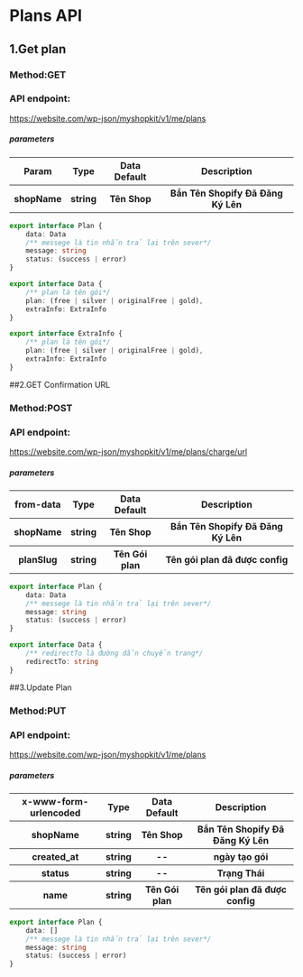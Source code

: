 # Plans API

## 1.Get plan

### Method:GET

### API endpoint:

https://website.com/wp-json/myshopkit/v1/me/plans

##### parameters

<table>
<tr>
<th>Param</th>
<th>Type</th>
<th>Data Default</th>
<th>Description</th>
</tr>
<tr>
<th>shopName</th>
<th>string</th>
<th>Tên Shop</th>
<th>Bắn Tên Shopify Đã Đăng Ký Lên</th>
</tr>
</table>

````ts
export interface Plan {
    data: Data
    /** messege là tin nhắn trả lại trên sever*/
    message: string
    status: (success | error)
}

export interface Data {
    /** plan là tên gói*/
    plan: (free | silver | originalFree | gold),
    extraInfo: ExtraInfo
}

export interface ExtraInfo {
    /** plan là tên gói*/
    plan: (free | silver | originalFree | gold),
    extraInfo: ExtraInfo
}

````

##2.GET Confirmation URL

### Method:POST

### API endpoint:

https://website.com/wp-json/myshopkit/v1/me/plans/charge/url

##### parameters

<table>
<tr>
<th>from-data</th>
<th>Type</th>
<th>Data Default</th>
<th>Description</th>
</tr>
<tr>
<th>shopName</th>
<th>string</th>
<th>Tên Shop</th>
<th>Bắn Tên Shopify Đã Đăng Ký Lên</th>
</tr>
<tr>
<th>planSlug</th>
<th>string</th>
<th>Tên Gói plan</th>
<th>Tên gói plan đã được config</th>
</tr>
</table>

````ts
export interface Plan {
    data: Data
    /** messege là tin nhắn trả lại trên sever*/
    message: string
    status: (success | error)
}

export interface Data {
    /** redirectTo là đường dẫn chuyển trang*/
    redirectTo: string
}
````

##3.Update Plan

### Method:PUT

### API endpoint:

https://website.com/wp-json/myshopkit/v1/me/plans

##### parameters

<table>
<tr>
<th>x-www-form-urlencoded</th>
<th>Type</th>
<th>Data Default</th>
<th>Description</th>
</tr>
<tr>
<th>shopName</th>
<th>string</th>
<th>Tên Shop</th>
<th>Bắn Tên Shopify Đã Đăng Ký Lên</th>
</tr>
<tr>
<th>created_at</th>
<th>string</th>
<th>--</th>
<th>ngày tạo gói</th>
</tr>
<tr>
<th>status</th>
<th>string</th>
<th>--</th>
<th>Trạng Thái</th>
</tr>
<tr>
<th>name</th>
<th>string</th>
<th>Tên Gói plan</th>
<th>Tên gói plan đã được config</th>
</tr>
</table>

````ts
export interface Plan {
    data: []
    /** messege là tin nhắn trả lại trên sever*/
    message: string
    status: (success | error)
}

````
